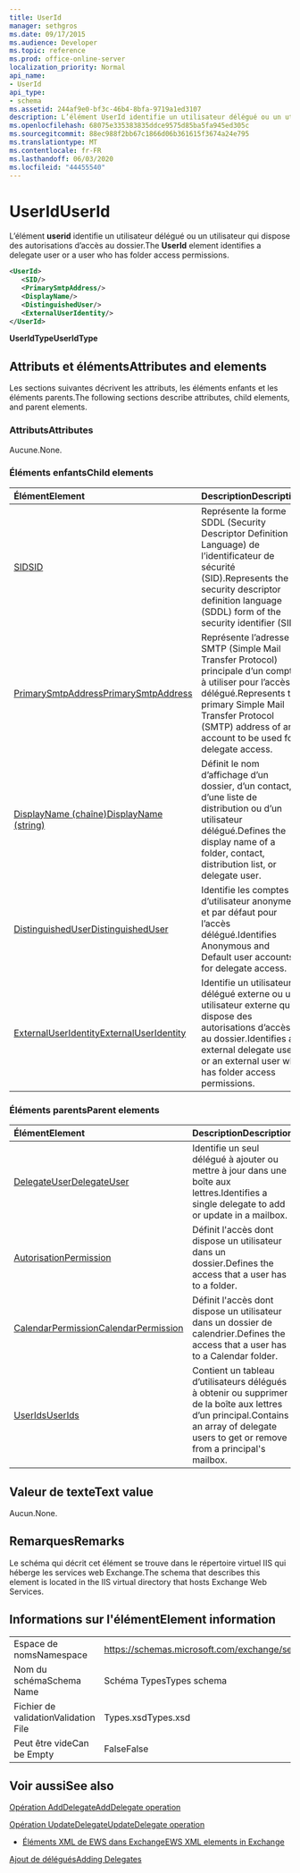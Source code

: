 ```yaml
---
title: UserId
manager: sethgros
ms.date: 09/17/2015
ms.audience: Developer
ms.topic: reference
ms.prod: office-online-server
localization_priority: Normal
api_name:
- UserId
api_type:
- schema
ms.assetid: 244af9e0-bf3c-46b4-8bfa-9719a1ed3107
description: L’élément UserId identifie un utilisateur délégué ou un utilisateur qui dispose des autorisations d’accès au dossier.
ms.openlocfilehash: 68075e335383835ddce9575d85ba5fa945ed305c
ms.sourcegitcommit: 88ec988f2bb67c1866d06b361615f3674a24e795
ms.translationtype: MT
ms.contentlocale: fr-FR
ms.lasthandoff: 06/03/2020
ms.locfileid: "44455540"
---
```

# <a name="userid"></a><span data-ttu-id="94668-103">UserId</span><span class="sxs-lookup"><span data-stu-id="94668-103">UserId</span></span>

<span data-ttu-id="94668-104">L’élément **userid** identifie un utilisateur délégué ou un utilisateur qui dispose des autorisations d’accès au dossier.</span><span class="sxs-lookup"><span data-stu-id="94668-104">The **UserId** element identifies a delegate user or a user who has folder access permissions.</span></span> 
  
```xml
<UserId>
   <SID/>
   <PrimarySmtpAddress/>
   <DisplayName/>
   <DistinguishedUser/>
   <ExternalUserIdentity/>
</UserId>
```

 <span data-ttu-id="94668-105">**UserIdType**</span><span class="sxs-lookup"><span data-stu-id="94668-105">**UserIdType**</span></span>
## <a name="attributes-and-elements"></a><span data-ttu-id="94668-106">Attributs et éléments</span><span class="sxs-lookup"><span data-stu-id="94668-106">Attributes and elements</span></span>

<span data-ttu-id="94668-107">Les sections suivantes décrivent les attributs, les éléments enfants et les éléments parents.</span><span class="sxs-lookup"><span data-stu-id="94668-107">The following sections describe attributes, child elements, and parent elements.</span></span>
  
### <a name="attributes"></a><span data-ttu-id="94668-108">Attributs</span><span class="sxs-lookup"><span data-stu-id="94668-108">Attributes</span></span>

<span data-ttu-id="94668-109">Aucune.</span><span class="sxs-lookup"><span data-stu-id="94668-109">None.</span></span>
  
### <a name="child-elements"></a><span data-ttu-id="94668-110">Éléments enfants</span><span class="sxs-lookup"><span data-stu-id="94668-110">Child elements</span></span>

|<span data-ttu-id="94668-111">**Élément**</span><span class="sxs-lookup"><span data-stu-id="94668-111">**Element**</span></span>|<span data-ttu-id="94668-112">**Description**</span><span class="sxs-lookup"><span data-stu-id="94668-112">**Description**</span></span>|
|:-----|:-----|
|[<span data-ttu-id="94668-113">SID</span><span class="sxs-lookup"><span data-stu-id="94668-113">SID</span></span>](sid.md) <br/> |<span data-ttu-id="94668-114">Représente la forme SDDL (Security Descriptor Definition Language) de l’identificateur de sécurité (SID).</span><span class="sxs-lookup"><span data-stu-id="94668-114">Represents the security descriptor definition language (SDDL) form of the security identifier (SID).</span></span>  <br/> |
|[<span data-ttu-id="94668-115">PrimarySmtpAddress</span><span class="sxs-lookup"><span data-stu-id="94668-115">PrimarySmtpAddress</span></span>](primarysmtpaddress.md) <br/> |<span data-ttu-id="94668-116">Représente l’adresse SMTP (Simple Mail Transfer Protocol) principale d’un compte à utiliser pour l’accès délégué.</span><span class="sxs-lookup"><span data-stu-id="94668-116">Represents the primary Simple Mail Transfer Protocol (SMTP) address of an account to be used for delegate access.</span></span>  <br/> |
|[<span data-ttu-id="94668-117">DisplayName (chaîne)</span><span class="sxs-lookup"><span data-stu-id="94668-117">DisplayName (string)</span></span>](displayname-string.md) <br/> |<span data-ttu-id="94668-118">Définit le nom d’affichage d’un dossier, d’un contact, d’une liste de distribution ou d’un utilisateur délégué.</span><span class="sxs-lookup"><span data-stu-id="94668-118">Defines the display name of a folder, contact, distribution list, or delegate user.</span></span>  <br/> |
|[<span data-ttu-id="94668-119">DistinguishedUser</span><span class="sxs-lookup"><span data-stu-id="94668-119">DistinguishedUser</span></span>](distinguisheduser.md) <br/> |<span data-ttu-id="94668-120">Identifie les comptes d’utilisateur anonymes et par défaut pour l’accès délégué.</span><span class="sxs-lookup"><span data-stu-id="94668-120">Identifies Anonymous and Default user accounts for delegate access.</span></span>  <br/> |
|[<span data-ttu-id="94668-121">ExternalUserIdentity</span><span class="sxs-lookup"><span data-stu-id="94668-121">ExternalUserIdentity</span></span>](externaluseridentity.md) <br/> |<span data-ttu-id="94668-122">Identifie un utilisateur délégué externe ou un utilisateur externe qui dispose des autorisations d’accès au dossier.</span><span class="sxs-lookup"><span data-stu-id="94668-122">Identifies an external delegate user or an external user who has folder access permissions.</span></span>  <br/> |
   
### <a name="parent-elements"></a><span data-ttu-id="94668-123">Éléments parents</span><span class="sxs-lookup"><span data-stu-id="94668-123">Parent elements</span></span>

|<span data-ttu-id="94668-124">**Élément**</span><span class="sxs-lookup"><span data-stu-id="94668-124">**Element**</span></span>|<span data-ttu-id="94668-125">**Description**</span><span class="sxs-lookup"><span data-stu-id="94668-125">**Description**</span></span>|
|:-----|:-----|
|[<span data-ttu-id="94668-126">DelegateUser</span><span class="sxs-lookup"><span data-stu-id="94668-126">DelegateUser</span></span>](delegateuser.md) <br/> |<span data-ttu-id="94668-127">Identifie un seul délégué à ajouter ou mettre à jour dans une boîte aux lettres.</span><span class="sxs-lookup"><span data-stu-id="94668-127">Identifies a single delegate to add or update in a mailbox.</span></span>  <br/> |
|[<span data-ttu-id="94668-128">Autorisation</span><span class="sxs-lookup"><span data-stu-id="94668-128">Permission</span></span>](permission.md) <br/> |<span data-ttu-id="94668-129">Définit l'accès dont dispose un utilisateur dans un dossier.</span><span class="sxs-lookup"><span data-stu-id="94668-129">Defines the access that a user has to a folder.</span></span>  <br/> |
|[<span data-ttu-id="94668-130">CalendarPermission</span><span class="sxs-lookup"><span data-stu-id="94668-130">CalendarPermission</span></span>](calendarpermission.md) <br/> |<span data-ttu-id="94668-131">Définit l'accès dont dispose un utilisateur dans un dossier de calendrier.</span><span class="sxs-lookup"><span data-stu-id="94668-131">Defines the access that a user has to a Calendar folder.</span></span>  <br/> |
|[<span data-ttu-id="94668-132">UserIds</span><span class="sxs-lookup"><span data-stu-id="94668-132">UserIds</span></span>](userids.md) <br/> |<span data-ttu-id="94668-133">Contient un tableau d’utilisateurs délégués à obtenir ou supprimer de la boîte aux lettres d’un principal.</span><span class="sxs-lookup"><span data-stu-id="94668-133">Contains an array of delegate users to get or remove from a principal's mailbox.</span></span>  <br/> |
   
## <a name="text-value"></a><span data-ttu-id="94668-134">Valeur de texte</span><span class="sxs-lookup"><span data-stu-id="94668-134">Text value</span></span>

<span data-ttu-id="94668-135">Aucun.</span><span class="sxs-lookup"><span data-stu-id="94668-135">None.</span></span>
  
## <a name="remarks"></a><span data-ttu-id="94668-136">Remarques</span><span class="sxs-lookup"><span data-stu-id="94668-136">Remarks</span></span>

<span data-ttu-id="94668-137">Le schéma qui décrit cet élément se trouve dans le répertoire virtuel IIS qui héberge les services web Exchange.</span><span class="sxs-lookup"><span data-stu-id="94668-137">The schema that describes this element is located in the IIS virtual directory that hosts Exchange Web Services.</span></span>
  
## <a name="element-information"></a><span data-ttu-id="94668-138">Informations sur l'élément</span><span class="sxs-lookup"><span data-stu-id="94668-138">Element information</span></span>

|||
|:-----|:-----|
|<span data-ttu-id="94668-139">Espace de noms</span><span class="sxs-lookup"><span data-stu-id="94668-139">Namespace</span></span>  <br/> |https://schemas.microsoft.com/exchange/services/2006/types  <br/> |
|<span data-ttu-id="94668-140">Nom du schéma</span><span class="sxs-lookup"><span data-stu-id="94668-140">Schema Name</span></span>  <br/> |<span data-ttu-id="94668-141">Schéma Types</span><span class="sxs-lookup"><span data-stu-id="94668-141">Types schema</span></span>  <br/> |
|<span data-ttu-id="94668-142">Fichier de validation</span><span class="sxs-lookup"><span data-stu-id="94668-142">Validation File</span></span>  <br/> |<span data-ttu-id="94668-143">Types.xsd</span><span class="sxs-lookup"><span data-stu-id="94668-143">Types.xsd</span></span>  <br/> |
|<span data-ttu-id="94668-144">Peut être vide</span><span class="sxs-lookup"><span data-stu-id="94668-144">Can be Empty</span></span>  <br/> |<span data-ttu-id="94668-145">False</span><span class="sxs-lookup"><span data-stu-id="94668-145">False</span></span>  <br/> |
   
## <a name="see-also"></a><span data-ttu-id="94668-146">Voir aussi</span><span class="sxs-lookup"><span data-stu-id="94668-146">See also</span></span>



[<span data-ttu-id="94668-147">Opération AddDelegate</span><span class="sxs-lookup"><span data-stu-id="94668-147">AddDelegate operation</span></span>](adddelegate-operation.md)
  
[<span data-ttu-id="94668-148">Opération UpdateDelegate</span><span class="sxs-lookup"><span data-stu-id="94668-148">UpdateDelegate operation</span></span>](updatedelegate-operation.md)


- [<span data-ttu-id="94668-149">Éléments XML de EWS dans Exchange</span><span class="sxs-lookup"><span data-stu-id="94668-149">EWS XML elements in Exchange</span></span>](ews-xml-elements-in-exchange.md)


[<span data-ttu-id="94668-150">Ajout de délégués</span><span class="sxs-lookup"><span data-stu-id="94668-150">Adding Delegates</span></span>](https://msdn.microsoft.com/library/3a744150-66a3-4a13-9433-793603ba5038%28Office.15%29.aspx)

